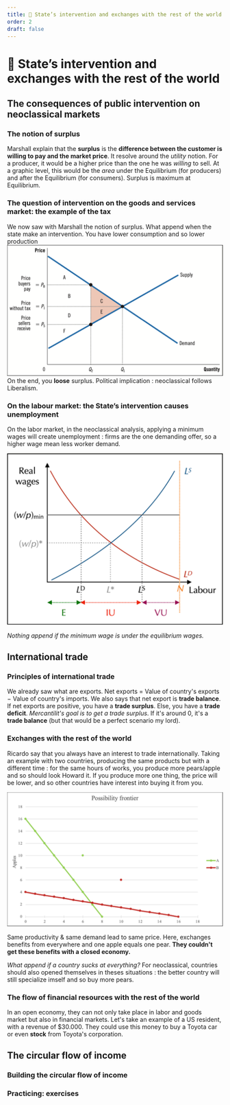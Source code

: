 ```yaml
---
title: 🏦 State’s intervention and exchanges with the rest of the world
order: 2
draft: false
---
```


# 🏦 State’s intervention and exchanges with the rest of the world
## The consequences of public intervention on neoclassical markets

### The notion of surplus

Marshall explain that the **surplus** is the **difference between the customer is willing to pay and the market price**. It resolve around the *utility* notion. For a producer, it would be a higher price than the one he was *willing* to sell. At a graphic level, this would be the *area* under the Equilibrium (for producers) and after the Equilibrium (for consumers). Surplus is maximum at Equilibrium. 

### The question of intervention on the goods and services market: the example of the tax

We now saw with Marshall the notion of surplus. What append when the state make an intervention. You have lower consumption and so lower production
![](graphes/taxes.png)
On the end, you **loose** surplus. Political implication : neoclassical follows Liberalism.
### On the labour market: the State’s intervention causes unemployment

On the labor market, in the neoclassical analysis, applying a minimum wages will create unemployment : firms are the one demanding offer, so a higher wage mean less worker demand. 

![](graphes/minimum_wages.png)

*Nothing append if the minimum wage is under the equilibrium wages.*
## International trade

### Principles of international trade

We already saw what are exports. Net exports = Value of country's exports − Value of country's imports. We also says that net export is **trade balance**. If net exports are positive, you have a **trade surplus**. Else, you have a **trade deficit**. *Mercantilit's goal is to get a trade surplus*. If it's around 0, it's a **trade balance** (but that would be a perfect scenario my lord). 

### Exchanges with the rest of the world

Ricardo say that you always have an interest to trade internationally. Taking an example with two countries, producing the same products but with a different time : for the same hours of works, you produce more pears/apple and so should look Howard it. If you produce more one thing, the price will be lower, and so other countries have interest into buying it from you. 

![](graphes/exchanges.png)

Same productivity & same demand lead to same price. Here, exchanges benefits from everywhere and one apple equals one pear. **They couldn't get these benefits with a closed economy.**

*What append if a country sucks at everything?* For neoclassical, countries should also opened themselves in theses situations : the better country will still specialize imself and so buy more pears. 
### The flow of financial resources with the rest of the world

In an open economy, they can not only take place in labor and goods market but also in financial markets. Let's take an example of a US resident, with a revenue of $30.000. They could use this money to buy a Toyota car or even **stock** from Toyota's corporation.
## The circular flow of income

### Building the circular flow of income

### Practicing: exercises

